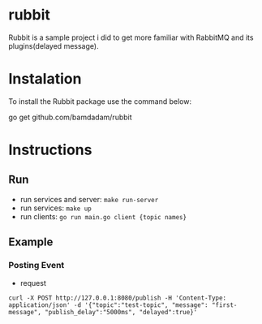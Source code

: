 # rubbit

Rubbit is a sample project i did to get more familiar with RabbitMQ and its plugins(delayed message).

# Instalation
To install the Rubbit package use the command below:

go get github.com/bamdadam/rubbit

# Instructions

## Run

* run services and server: `make run-server`
* run services: `make up`
* run clients: `go run main.go client {topic names}`

## Example

### Posting Event
* request
```
curl -X POST http://127.0.0.1:8080/publish -H 'Content-Type: application/json' -d '{"topic":"test-topic", "message": "first-message", "publish_delay":"5000ms", "delayed":true}'
```